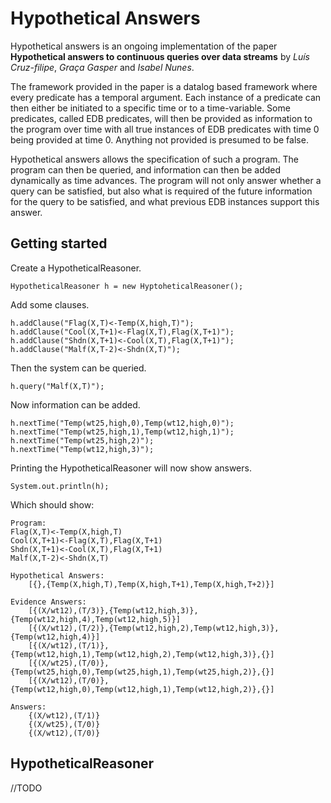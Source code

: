 # Hypothetical Answers
Hypothetical answers is an ongoing implementation of the paper **Hypothetical answers to continuous queries over data streams** by *Luís Cruz-filipe*, *Graça Gasper* and *Isabel Nunes*.

The framework provided in the paper is a datalog based framework where every predicate has a temporal argument. Each instance of a predicate can then either be initiated to a specific time or to a time-variable.
Some predicates, called EDB predicates, will then be provided as information to the program over time with all true instances of EDB predicates with time 0 being provided at time 0. Anything not provided is presumed to be false.

Hypothetical answers allows the specification of such a program. The program can then be queried, and information can then be added dynamically as time advances.
The program will not only answer whether a query can be satisfied, but also what is required of the future information for the query to be satisfied, and what previous EDB instances support this answer.  

## Getting started
Create a HypotheticalReasoner.

```HypotheticalReasoner h = new HyptoheticalReasoner();```

Add some clauses.

```
h.addClause("Flag(X,T)<-Temp(X,high,T)");
h.addClause("Cool(X,T+1)<-Flag(X,T),Flag(X,T+1)");
h.addClause("Shdn(X,T+1)<-Cool(X,T),Flag(X,T+1)");
h.addClause("Malf(X,T-2)<-Shdn(X,T)");      
```
Then the system can be queried.
```
h.query("Malf(X,T)");
```
Now information can be added.
```
h.nextTime("Temp(wt25,high,0),Temp(wt12,high,0)");
h.nextTime("Temp(wt25,high,1),Temp(wt12,high,1)");
h.nextTime("Temp(wt25,high,2)");
h.nextTime("Temp(wt12,high,3)");
```
Printing the HypotheticalReasoner will now show answers.
```
System.out.println(h);
```
Which should show:
```
Program:
Flag(X,T)<-Temp(X,high,T)
Cool(X,T+1)<-Flag(X,T),Flag(X,T+1)
Shdn(X,T+1)<-Cool(X,T),Flag(X,T+1)
Malf(X,T-2)<-Shdn(X,T)

Hypothetical Answers:
	[{},{Temp(X,high,T),Temp(X,high,T+1),Temp(X,high,T+2)}]

Evidence Answers:
	[{(X/wt12),(T/3)},{Temp(wt12,high,3)},{Temp(wt12,high,4),Temp(wt12,high,5)}]
	[{(X/wt12),(T/2)},{Temp(wt12,high,2),Temp(wt12,high,3)},{Temp(wt12,high,4)}]
	[{(X/wt12),(T/1)},{Temp(wt12,high,1),Temp(wt12,high,2),Temp(wt12,high,3)},{}]
	[{(X/wt25),(T/0)},{Temp(wt25,high,0),Temp(wt25,high,1),Temp(wt25,high,2)},{}]
	[{(X/wt12),(T/0)},{Temp(wt12,high,0),Temp(wt12,high,1),Temp(wt12,high,2)},{}]

Answers:
	{(X/wt12),(T/1)}
	{(X/wt25),(T/0)}
	{(X/wt12),(T/0)}

```
## HypotheticalReasoner
//TODO
